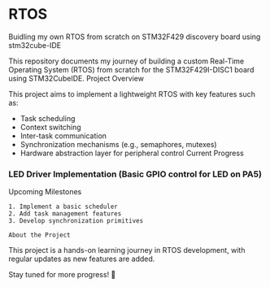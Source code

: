 # RTOS
Buidling my own RTOS from scratch on STM32F429 discovery board using stm32cube-IDE

This repository documents my journey of building a custom Real-Time Operating System (RTOS) from scratch for the STM32F429I-DISC1 board using STM32CubeIDE.
Project Overview

This project aims to implement a lightweight RTOS with key features such as:
- Task scheduling
-  Context switching
-  Inter-task communication
-  Synchronization mechanisms (e.g., semaphores, mutexes)
-  Hardware abstraction layer for peripheral control
Current Progress

  ### LED Driver Implementation (Basic GPIO control for LED on PA5)

Upcoming Milestones

    1. Implement a basic scheduler
    2. Add task management features
    3. Develop synchronization primitives

    About the Project

This project is a hands-on learning journey in RTOS development, with regular updates as new features are added.

Stay tuned for more progress! 🚀
